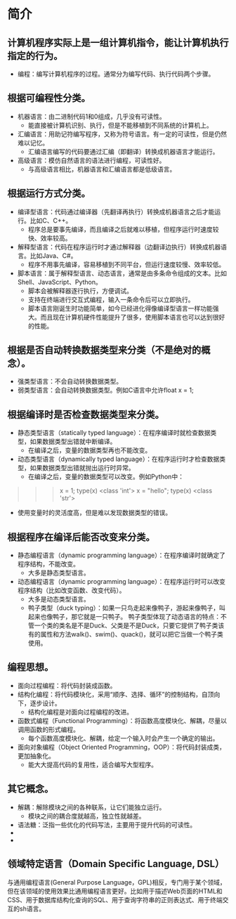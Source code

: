 # 简介

## 计算机程序实际上是一组计算机指令，能让计算机执行指定的行为。
- 编程：编写计算机程序的过程。通常分为编写代码、执行代码两个步骤。
## 根据可编程性分类。
- 机器语言：由二进制代码1和0组成，几乎没有可读性。
  - 能直接被计算机识别、执行，但是不能移植到不同系统的计算机上。
- 汇编语言：用助记符编写程序，又称为符号语言。有一定的可读性，但是仍然难以记忆。
  - 汇编语言编写的代码要通过汇编（即翻译）转换成机器语言才能运行。
- 高级语言：模仿自然语言的语法进行编程，可读性好。
  - 与高级语言相比，机器语言和汇编语言都是低级语言。
## 根据运行方式分类。
- 编译型语言：代码通过编译器（先翻译再执行）转换成机器语言之后才能运行。比如C、C++。
  - 程序总是要事先编译，而且编译之后就难以移植，但程序运行时速度较快、效率较高。
- 解释型语言：代码在程序运行时才通过解释器（边翻译边执行）转换成机器语言。比如Java、C#。
  - 程序不用事先编译，容易移植到不同平台，但运行速度较慢、效率较低。
- 脚本语言：属于解释型语言、动态语言，通常是由多条命令组成的文本。比如Shell、JavaScript、Python。
  - 脚本会被解释器逐行执行，方便调试。
  - 支持在终端进行交互式编程，输入一条命令后可以立即执行。
  - 脚本语言刚诞生时功能简单，如今已经进化得像编译型语言一样功能强大。而且现在计算机硬件性能提升了很多，使用脚本语言也可以达到很好的性能。
## 根据是否自动转换数据类型来分类（不是绝对的概念）。
- 强类型语言：不会自动转换数据类型。
- 弱类型语言：会自动转换数据类型。例如C语言中允许float x = 1;
## 根据编译时是否检查数据类型来分类。
- 静态类型语言（statically typed language）：在程序编译时就检查数据类型，如果数据类型出错就中断编译。
  - 在编译之后，变量的数据类型再也不能改变。
- 动态类型语言（dynamically typed language）：在程序运行时才检查数据类型，如果数据类型出错就抛出运行时异常。
  - 在编译之后，变量的数据类型可以改变。例如Python中：
>>> x = 1; type(x)
<class 'int'>
>>> x = "hello"; type(x)
<class 'str'>
  - 使用变量时的灵活度高，但是难以发现数据类型的错误。
## 根据程序在编译后能否改变来分类。
- 静态编程语言（dynamic programming language）：在程序编译时就确定了程序结构，不能改变。
  - 大多是静态类型语言。
- 动态编程语言（dynamic programming language）：在程序运行时可以改变程序结构（比如改变函数、改变代码）。
  - 大多是动态类型语言。
  - 鸭子类型（duck typing）：如果一只鸟走起来像鸭子，游起来像鸭子，叫起来也像鸭子，那它就是一只鸭子。
鸭子类型体现了动态语言的特点：不管一个类的类名是不是Duck、父类是不是Duck，只要它提供了鸭子类该有的属性和方法walk()、swim()、quack()，就可以把它当做一个鸭子类使用。
## 编程思想。
- 面向过程编程：将代码封装成函数。
- 结构化编程：将代码模块化，采用“顺序、选择、循环”的控制结构，自顶向下，逐步设计。
  - 结构化编程是对面向过程编程的改进。
- 函数式编程（Functional Programming）：将函数高度模块化、解耦，尽量以调用函数的形式编程。
  - 每个函数高度模块化、解耦，给定一个输入时会产生一个确定的输出。
- 面向对象编程（Object Oriented Programming，OOP）：将代码封装成类，更加抽象化。
  - 能大大提高代码的复用性，适合编写大型程序。
## 其它概念。
- 解耦：解除模块之间的各种联系，让它们能独立运行。
  - 模块之间的耦合度就越高，独立性就越差。
- 语法糖：泛指一些优化的代码写法，主要用于提升代码的可读性。
- 
- 
## 领域特定语言（Domain Specific Language, DSL）
与通用编程语言(General Purpose Language，GPL)相反，专门用于某个领域，但在该领域的使用效果比通用编程语言更好。比如用于描述Web页面的HTML和CSS、用于数据库结构化查询的SQL、用于查询字符串的正则表达式、用于终端交互的sh语言。
## 
